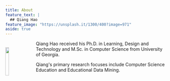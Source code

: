 ```yaml
---
title: About
feature_text: |
  ## Qiang Hao
feature_image: "https://unsplash.it/1300/400?image=971"
aside: true
---
```

 
<img style="float:left; margin-right: 20px; margin-top: 20px; width: 15%;" src="http://neo-hao.github.io/assets/avatar.jpeg" />

Qiang Hao received his Ph.D. in Learning, Design and Technology and M.Sc. in Computer Science from University of Georgia.

Qiang's primary research focuses include Computer Science Education and Educational Data Mining.